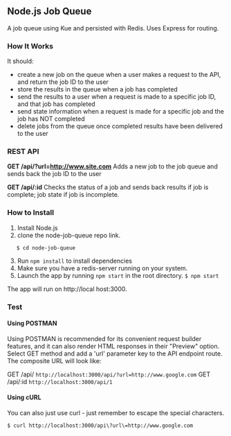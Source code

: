 ## Node.js Job Queue

A job queue using Kue and persisted with Redis. Uses Express for routing.

### How It Works

It should:

* create a new job on the queue when a user makes a request to the API, and return the job ID to the user
* store the results in the queue when a job has completed
* send the results to a user when a request is made to a specific job ID, and that job has completed
* send state information when a request is made for a specific job and the job has NOT completed
* delete jobs from the queue once completed results have been delivered to the user


### REST API

**GET /api/?url=http://www.site.com**  Adds a new job to the job queue and sends back the job ID to the user

**GET /api/:id** Checks the status of a job and sends back results if job is complete; job state if job is incomplete.


### How to Install

1. Install Node.js
2. clone the node-job-queue repo link.
 ```$ git clone https://github.com/cl2205/node-job-queue.git
    $ cd node-job-queue
 ```
3. Run `npm install` to install dependencies
4. Make sure you have a redis-server running on your system.
3. Launch the app by running ```npm start``` in the root directory.
 ```$ npm start```

 The app will run on http://local host:3000.


### Test

#### Using POSTMAN
Using POSTMAN is recommended for its convenient request builder features, and it can also render HTML responses in their "Preview" option. Select GET method and add a 'url' parameter key to the API endpoint route. The composite URL will look like:

GET /api/ ```http://localhost:3000/api/?url=http://www.google.com```
GET /api/:id ```http://localhost:3000/api/1```

#### Using cURL

You can also just use curl  - just remember to escape the special characters.

``` $ curl http://localhost:3000/api\?url\=http://www.google.com ```


